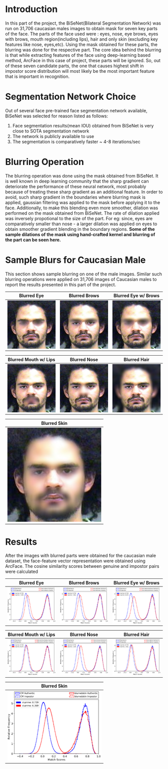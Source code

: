 # Introduction

In this part of the project, the BiSeNet(Bilateral Segmentation Network) was run on 31,706 caucasian males images to obtain mask for seven key parts of the face. The parts of the face used were : eyes, nose, eye brows, eyes with brows, mouth region(including lips), hair and only skin (excluding key features like nose, eyes,etc). Using the mask obtained for these parts, the blurring was done for the respective part. The core idea behind the blurring is that while extracting features of the face using deep-learning based method, ArcFace in this case of project, these parts will be ignored. So, out of these seven candidate parts, the one that causes highest shift in impostor score distribution will most likely be the most important feature that is important in recognition. 

# Segmentation Network Choice

Out of several face pre-trained face segmentation network available, BiSeNet was selected for reason listed as follows:

1) Face segmentation results(mean IOU) obtained from BiSeNet is very close to SOTA segmentation network
2) The network is publicly available to use 
3) The segmentation is comparatively faster ~ 4-8 iterations/sec

# Blurring Operation

The blurring operation was done using the mask obtained from BiSeNet. It is well known in deep learning community that the sharp gradient can deteriorate the performance of these neural network, most probably because of treating these sharp gradient as an additional feature. In order to avoid, such sharp gradient in the boundaries where blurring mask is applied, gaussian filtering was applied to the mask before applying it to the face. Additionally, to make this blending even more smoother, dilation was performed on the mask obtained from BiSeNet. The rate of dilation applied was inversely propotional to the size of the part. For eg: since, eyes are comparatively smaller than nose - a larger dilation was applied on eyes to obtain smoother gradient blending in the boundary regions. **Some of the sample dilations of the mask using hand-crafted kernel and blurring of the part can be seen here.**

# Sample Blurs for Caucasian Male

This section shows sample blurring on one of the male images. Similar such blurring operations were applied on 31,706 images of Caucasian males to report the results presented in this part of the project. 

| Blurred Eye | Blurred Brows | Blurred Eye w/ Brows |
| --- | --- | --- |
| <img src="/Plots/eyes.JPG" width="300"/> | <img src="/Plots/brows.JPG" width="300"/> | <img src="/Plots/eyeswbrows.JPG" width="300"/> |

| Blurred Mouth w/ Lips | Blurred Nose | Blurred Hair |
| --- | --- | --- |
| <img src="/Plots/mouthwlips.JPG" width="300"/>| <img src="/Plots/nose.JPG" width="300"/>| <img src="/Plots/hair.JPG" width="300"/> |

| Blurred Skin | 
| --- |
| <img src="/Plots/skin.JPG" width="300"/>| 

# Results 

After the images with blurred parts were obtained for the caucasian male dataset, the face-feature vector representation were obtained using ArcFace. The cosine similarity scores between genuine and impostor pairs were calculated 

| Blurred Eye | Blurred Brows | Blurred Eye w/ Brows |
| --- | --- | --- |
| <img src="/Plots/results/blurredeyes.png" width="400"/> | <img src="/Plots/results/blurredbrows.png" width="400"/> | <img src="/Plots/results/blurredeyeswbrows.png" width="400"/> |

| Blurred Mouth w/ Lips | Blurred Nose | Blurred Hair |
| --- | --- | --- |
| <img src="/Plots/results/blurredlips.png" width="400"/>| <img src="/Plots/results/blurrednose.png" width="400"/>| <img src="/Plots/results/blurredhair.png" width="400"/> |

| Blurred Skin | 
| --- |
| <img src="/Plots/results/blurredskin.png" width="300"/>| 

